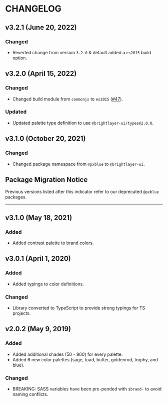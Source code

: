 # CHANGELOG

## v3.2.1 (June 20, 2022)

### Changed

-   Reverted change from version `3.2.0` & default added a `es2015` build option.

## v3.2.0 (April 15, 2022)

### Changed

-   Changed build module from `commonjs` to `es2015` ([#47](https://github.com/etn-ccis/blui-colors/issues/47)).

### Updated

-   Updated palette type definition to use `@brightlayer-ui/types@2.0.0`.

## v3.1.0 (October 20, 2021)

### Changed

-   Changed package namespace from `@pxblue` to `@brightlayer-ui`.

## Package Migration Notice

Previous versions listed after this indicator refer to our deprecated `@pxblue` packages.

---

## v3.1.0 (May 18, 2021)

### Added

-   Added contrast palette to brand colors.

## v3.0.1 (April 1, 2020)

### Added

-   Added typings to color definitions.

### Changed

-   Library converted to TypeScript to provide strong typings for TS projects.

## v2.0.2 (May 9, 2019)

### Added

-   Added additional shades (50 - 900) for every palette.
-   Added 6 new color palettes (sage, toad, butter, goldenrod, trophy, and blue).

### Changed

-   BREAKING: SASS variables have been pre-pended with `$brand-` to avoid naming conflicts.
